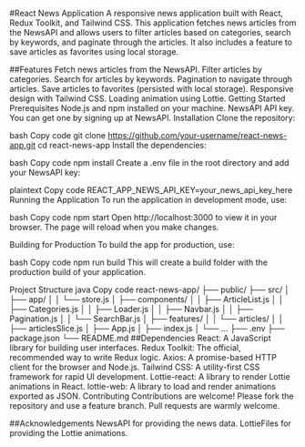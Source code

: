 #React News Application
A responsive news application built with React, Redux Toolkit, and Tailwind CSS. This application fetches news articles from the NewsAPI and allows users to filter articles based on categories, search by keywords, and paginate through the articles. It also includes a feature to save articles as favorites using local storage.

##Features
Fetch news articles from the NewsAPI.
Filter articles by categories.
Search for articles by keywords.
Pagination to navigate through articles.
Save articles to favorites (persisted with local storage).
Responsive design with Tailwind CSS.
Loading animation using Lottie.
Getting Started
Prerequisites
Node.js and npm installed on your machine.
NewsAPI API key. You can get one by signing up at NewsAPI.
Installation
Clone the repository:

bash
Copy code
git clone https://github.com/your-username/react-news-app.git
cd react-news-app
Install the dependencies:

bash
Copy code
npm install
Create a .env file in the root directory and add your NewsAPI key:

plaintext
Copy code
REACT_APP_NEWS_API_KEY=your_news_api_key_here
Running the Application
To run the application in development mode, use:

bash
Copy code
npm start
Open http://localhost:3000 to view it in your browser. The page will reload when you make changes.

Building for Production
To build the app for production, use:

bash
Copy code
npm run build
This will create a build folder with the production build of your application.

Project Structure
java
Copy code
react-news-app/
├── public/
├── src/
│   ├── app/
│   │   └── store.js
│   ├── components/
│   │   ├── ArticleList.js
│   │   ├── Categories.js
│   │   ├── Loader.js
│   │   ├── Navbar.js
│   │   ├── Pagination.js
│   │   └── SearchBar.js
│   ├── features/
│   │   └── articles/
│   │       ├── articlesSlice.js
│   ├── App.js
│   ├── index.js
│   └── ...
├── .env
├── package.json
└── README.md
##Dependencies
React: A JavaScript library for building user interfaces.
Redux Toolkit: The official, recommended way to write Redux logic.
Axios: A promise-based HTTP client for the browser and Node.js.
Tailwind CSS: A utility-first CSS framework for rapid UI development.
Lottie-react: A library to render Lottie animations in React.
lottie-web: A library to load and render animations exported as JSON.
Contributing
Contributions are welcome! Please fork the repository and use a feature branch. Pull requests are warmly welcome.

##Acknowledgements
NewsAPI for providing the news data.
LottieFiles for providing the Lottie animations.
